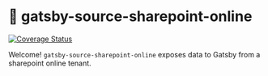 # :electric_plug: gatsby-source-sharepoint-online

[![Coverage Status](https://coveralls.io/repos/github/iteam-consulting/gatsby-source-sharepoint-online/badge.svg?branch=master)](https://coveralls.io/github/iteam-consulting/gatsby-source-sharepoint-online?branch=master)

Welcome! `gatsby-source-sharepoint-online` exposes data to Gatsby from a sharepoint online tenant.
